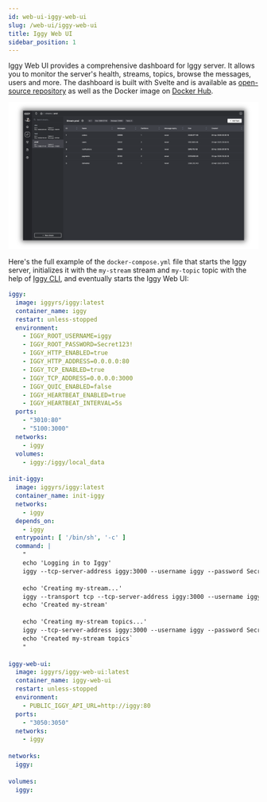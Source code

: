 ```yaml
---
id: web-ui-iggy-web-ui
slug: /web-ui/iggy-web-ui
title: Iggy Web UI
sidebar_position: 1
---
```


Iggy Web UI provides a comprehensive dashboard for Iggy server. It allows you to monitor the server's health, streams, topics, browse the messages, users and more. The dashboard is built with Svelte and is available as [open-source repository](https://github.com/iggy-rs/iggy-web-ui/) as well as the Docker image on [Docker Hub](https://hub.docker.com/r/iggyrs/iggy-web-ui).

![Web UI](/img/iggy_web_ui.png)

Here's the full example of the `docker-compose.yml` file that starts the Iggy server, initializes it with the `my-stream` stream and `my-topic` topic with the help of [Iggy CLI](/cli/iggy-cli), and eventually starts the Iggy Web UI:

```yaml
iggy:
  image: iggyrs/iggy:latest
  container_name: iggy
  restart: unless-stopped
  environment:
    - IGGY_ROOT_USERNAME=iggy
    - IGGY_ROOT_PASSWORD=Secret123!
    - IGGY_HTTP_ENABLED=true
    - IGGY_HTTP_ADDRESS=0.0.0.0:80
    - IGGY_TCP_ENABLED=true
    - IGGY_TCP_ADDRESS=0.0.0.0:3000
    - IGGY_QUIC_ENABLED=false
    - IGGY_HEARTBEAT_ENABLED=true
    - IGGY_HEARTBEAT_INTERVAL=5s
  ports:
    - "3010:80"
    - "5100:3000"
  networks:
    - iggy
  volumes:
    - iggy:/iggy/local_data

init-iggy:
  image: iggyrs/iggy:latest
  container_name: init-iggy
  networks:
    - iggy
  depends_on:
    - iggy
  entrypoint: [ '/bin/sh', '-c' ]
  command: |
    "
    echo 'Logging in to Iggy'
    iggy --tcp-server-address iggy:3000 --username iggy --password Secret123! login 1m

    echo 'Creating my-stream...'
    iggy --transport tcp --tcp-server-address iggy:3000 --username iggy --password Secret123! stream create my-stream
    echo 'Created my-stream'

    echo 'Creating my-stream topics...'
    iggy --tcp-server-address iggy:3000 --username iggy --password Secret123! topic create my-stream my-topic 1 none 7d
    echo 'Created my-stream topics`
    "

iggy-web-ui:
  image: iggyrs/iggy-web-ui:latest
  container_name: iggy-web-ui
  restart: unless-stopped
  environment:
    - PUBLIC_IGGY_API_URL=http://iggy:80
  ports:
    - "3050:3050"
  networks:
    - iggy

networks:
  iggy:

volumes:
  iggy:
```
